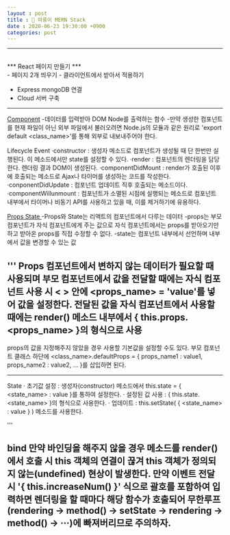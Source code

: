 ```yaml
---
layout : post
title : 🛴 따릉이 MERN Stack
date : 2020-06-23 19:30:00 +0900
categories: post
---
```


---
<br>
*** React 페이지 만들기 ***
<br>
- 페이지 2개 띄우기
- 클라이언트에서 받아서 적용하기
<br>

- Express mongoDB 연결
- Cloud 서버 구축


---
<a href='https://gongbu-ing.tistory.com/36?category=780189'>Component</a>
-데이터를 입력받아 DOM Node를 출력하는 함수
-만약 생성한 컴포넌트를 현재 파일이 아닌 외부 파일에서 불러오려면 Node.js의 모듈과 같은 원리로 'export default <class_name>'를 통해 외부로 내보내주어야 한다.

Lifecycle Event
·constructor : 생성자 메소드로 컴포넌트가 생성될 때 단 한번만 실행된다. 이 메소드에서만 state를 설정할 수 있다.
·render : 컴포넌트의 렌더링을 담당한다. 렌더링 결과 DOM이 생성된다.
·componentDidMount : render가 호출된 이후에 호출되는 메소드로 Ajax나 타이머를 생성하는 코드를 작성한다.
·conponentDidUpdate : 컴포넌트 업데이트 직후 호출되는 메소드이다.
·componentWillunmount : 컴포넌트가 소멸된 시점에 실행되는 메소드로 컴포넌트 내부에서 타이머나 비동기 API를 사용하고 있을 때, 이를 제거하기에 유용하다.



<a href='https://gongbu-ing.tistory.com/37?category=780189'>Props State </a>
-Props와 State는 리액트의 컴포넌트에서 다루는 데이터
-props는 부모 컴포넌트가 자식 컴포넌트에게 주는 값으로 자식 컴포넌트에서는 props를 받아오기만 하고 받아온 props를 직접 수정할 수 없다.
-state는 컴포넌트 내부에서 선언하며 내부에서 값을 변경할 수 있는 값

'''
Props
컴포넌트에서 변하지 않는 데이터가 필요할 때 사용되며 부모 컴포넌트에서 값을 전달할 때에는 자식 컴포넌트 사용 시 < > 안에 <props_name> = 'value'를 넣어 값을 설정한다. 전달된 값을 자식 컴포넌트에서 사용할 때에는 render() 메소드 내부에서 { this.props.<props_name> }의 형식으로 사용
---
props의 값을 지정해주지 않았을 경우 사용할 기본값을 설정할 수도 있다. 부모 컴포넌트 클래스 하단에 <class_name>.defaultProps = { props_name1 : value1, props_name2 : value2, ... }를 삽입하면 된다.
 
---
State
· 초기값 설정 : 생성자(constructor) 메소드에서 this.state = { <state_name> : value }를 통하여 설정한다. 
· 설정된 값 사용 : { this.state.<state_name> }의 형식으로 사용한다.
· 업데이트 : this.setState( { <state_name> : value } ) 메소드를 사용한다. 

'''

bind
만약 바인딩을 해주지 않을 경우 메소드를 render()에서 호출 시 this 객체의 연결이 끊겨 this 객체가 정의되지 않는(undefined) 현상이 발생한다.
만약 이벤트 전달 시 '{ this.increaseNum() }' 식으로 괄호를 포함하여 입력하면 렌더링을 할 때마다 해당 함수가 호출되어 무한루프(rendering → method() → setState → rendering → method() → ···)에 빠져버리므로 주의하자.
---